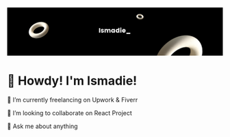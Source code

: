 ![ismadie banner](./ismadie.png)

# 👋 Howdy! I'm Ismadie!

💼 I’m currently freelancing on Upwork & Fiverr

👯 I’m looking to collaborate on React Project

💬 Ask me about anything
